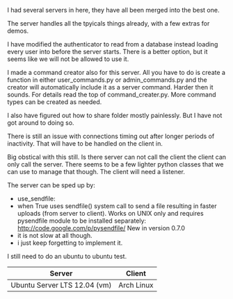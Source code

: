 I had several servers in here, they have all been merged into the best one.

The server handles all the tpyicals things already, with a few extras for demos. 

I have modified the authenticator to read from a database instead loading every user into before the server starts. 
There is a better option, but it seems like we will not be allowed to use it. 

I made a command creator also for this server. All you have to do is create a function in either user_commands.py or admin_commands.py and the creator will automatically include it as a server command.  Harder then it sounds. For details read the top of command_creater.py.  More command types can be created as needed. 

I also have figured out how to share folder mostly painlessly. But I have not got around to doing so.  

There is still an issue with connections timing out after longer periods of inactivity. That will have to be handled on the client in. 

Big obstical with this still.  Is there server can not call the client the client can only call the server.  There seems to be a few lighter python classes that we can use to manage that though. The client will need a listener. 

The server can be sped up by:
* use_sendfile:
* when True uses sendfile() system call to send a file resulting in faster uploads (from server to client). Works on UNIX only and requires pysendfile module to be installed separately: http://code.google.com/p/pysendfile/ New in version 0.7.0
* it is not slow at all though.  
* i just keep forgetting to implement it. 


I still need to do an ubuntu to ubuntu test. 

| Server                        | Client                         |
| :---------------------------: | :----------------------------: |
| Ubuntu Server LTS 12.04  (vm)  | Arch Linux                     |



